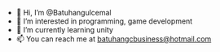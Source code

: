 - 👋 Hi, I’m @Batuhangulcemal
- 👀 I’m interested in programming, game development
- 🌱 I’m currently learning unity
- 📫 You can reach me at batuhangcbusiness@hotmail.com


